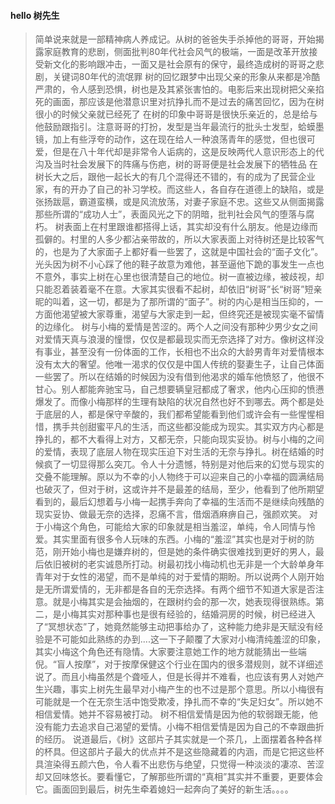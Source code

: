 #### hello 树先生

> 简单说来就是一部精神病人养成记。从树的爸爸失手杀掉他的哥哥，开始揭露家庭教育的悲剧，侧面批判80年代社会风气的极端，一面是改革开放接受新文化的影响跟冲击，一面又是社会原有的保守，最终造成树的哥哥之悲剧，关键词80年代的流氓罪
树的回忆跟梦中出现父亲的形象从来都是冷酷严肃的，令人感到恐惧，树也是及其紧张害怕的。电影后来出现树把父亲掐死的画面，那应该是他潜意识里对抗挣扎而不是过去的痛苦回忆，因为在树很小的时候父亲就已经死了
在树的印象中哥哥是很快乐亲近的，总是给与他鼓励跟指引。注意哥哥的打扮，发型是当年最流行的批头士发型，蛤蟆墨镜，加上有些浮夸的动作，这在现在给人一种浪荡青年的感觉，但也很可爱，但是在八十年代却是非常令人诟病的，这是反映两代人意识形态上的代沟及当时社会发展下的阵痛与伤疤，树的哥哥便是社会发展下的牺牲品
在树长大之后，跟他一起长大的有几个混得还不错的，有的成为了民营企业家，有的开办了自己的补习学校。而这些人，各自存在道德上的缺陷，或是张扬跋扈，霸道蛮横，或是风流放荡，对妻子家庭不忠。这些又从侧面揭露那些所谓的“成功人士”，表面风光之下的阴暗，批判社会风气的堕落与腐朽。
树表面上在村里跟谁都搭得上话，其实却没有什么朋友。他是边缘而孤僻的。村里的人多少都沾亲带故的，所以大家表面上对待树还是比较客气的，也是为了大家面子上都好看一些罢了，这就是中国社会的“面子文化”。光头因为树不小心踩了他的鞋子故意为难他，甚至逼他下跪的事发生一点也不意外，事实上树在心里也很清楚自己的地位。树一直被边缘，被歧视，却只能忍着装着毫不在意。大家其实很看不起树，却依旧“树哥”长“树哥”短亲昵的叫着，这一切，都是为了那所谓的“面子”。树的内心是相当压抑的，一方面他渴望被大家尊重，渴望与大家走到一起，但终究还是被现实毫不留情的边缘化。
树与小梅的爱情是苦涩的。两个人之间没有那种少男少女之间对爱情天真与浪漫的憧憬，仅仅是都最现实而无奈选择了对方。像树这样没有事业，甚至没有一份体面的工作，长相也不出众的大龄男青年对爱情根本没有太大的奢望。他唯一渴求的仅仅是中国人传统的娶妻生子，让自己体面一些罢了。所以在结婚的时候因为没有借到他渴求的婚车他愤怒了，他很不甘心。别人都能奔驰宝马，自己想要辆皇冠都成了奢求，他内心压抑的愤懑爆发了。而像小梅那样的生理有缺陷的状况自然也好不到哪去。两个都是处于底层的人，都是保守辛酸的，我们都希望能看到他们或许会有一些惺惺相惜，携手共创甜蜜平凡的生活，而这些都没能成为现实。其实双方内心都是挣扎的，都不大看得上对方，又都无奈，只能向现实妥协。树与小梅的之间的爱情，表现了底层人物在现实压迫下对生活的无奈与挣扎。树在结婚的时候疯了一切显得那么突兀。令人十分遗憾，特别是对他后来的幻觉与现实的交叠不能理解。原以为不幸的小人物终于可以迎来自己的小幸福的圆满结局也破灭了，但对于树，这或许并不是最差的结局，至少，他看到了他所期望看到的，最后幻想着与小梅一起携手奔向了幸福的生活而不是继续向残酷的现实妥协、做最无奈的选择，忍痛不言，借烟酒麻痹自己，强颜欢笑。
对于小梅这个角色，可能给大家的印象就是相当羞涩，单纯，令人同情与怜爱。其实里面有很多令人玩味的东西。小梅的“羞涩”其实也是对于树的防范，刚开始小梅也是嫌弃树的，但是她的条件确实很难找到更好的男人，最后依旧被树的老实诚恳所打动。树最初找小梅动机也无非是一个大龄单身年青年对于女性的渴望，而不是单纯的对于爱情的期盼。所以说两个人刚开始是无所谓爱情的，无非都是各自的无奈选择。有两个细节不知道大家是否注意。就是小梅其实是会抽烟的，在跟树约会的那一次，她表现得很熟练。第二，是小梅其实对那种事也是很有经验的，结婚洞房的时候，树已经进入了“冥想状态”了，她竟然能够主动把事给办了，这种能力绝非是天赋没有经验是不可能如此熟练的办到....这一下子颠覆了大家对小梅清纯羞涩的印象，其实小梅这个角色还有隐情。大家要注意她工作的地方就能猜出一些端倪。“盲人按摩”，对于按摩保健这个行业在国内的很多潜规则，就不详细述说了。而且小梅虽然是个聋哑人，但是长得并不难看，也应该有男人对她产生兴趣，事实上树先生最早对小梅产生的也不过是那个意思。所以小梅很有可能就是一个在无奈生活中饱受欺凌，挣扎而不幸的“失足妇女”。所以她不相信爱情。她并不容易被打动。
树不相信爱情是因为他的软弱跟无能，他没有能力去追求自己渴望的爱情。小梅不相信爱情是因为自己的不幸跟曲折的经历。
说道最后，《树》这部片子其实就是一个茶几，上面摆着各种各样的杯具。但这部片子最大的优点并不是这些隐藏着的内涵，而是它把这些杯具渲染得五颜六色，令人看不出悲伤与绝望，只觉得一种淡淡的凄凉、苦涩却又回味悠长。要看懂它，了解那些所谓的“真相”其实并不重要，更要体会它。画面回到最后，树先生牵着媳妇一起奔向了美好的新生活。。。。
